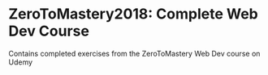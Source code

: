 # ZeroToMastery2018: Complete Web Dev Course
Contains completed exercises from the ZeroToMastery Web Dev course on Udemy
